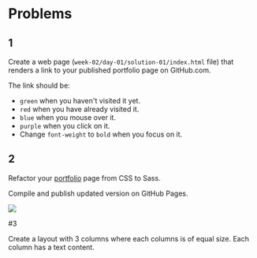 # Problems

## 1

Create a web page (`week-02/day-01/solution-01/index.html` file) that renders a link to your published portfolio page on GitHub.com.

The link should be:
+ `green` when you haven't visited it yet.
+ `red` when you have already visited it.
+ `blue` when you mouse over it.
+ `purple` when you click on it.
+ Change `font-weight` to `bold` when you focus on it.

## 2

Refactor your [portfolio](https://github.com/fedosejev/front-end-course/blob/master/week-01/project.md#project) page from CSS to Sass.

Compile and publish updated version on GitHub Pages.

![](http://media.giphy.com/media/6Mk0XgclpKixW/giphy.gif)

#3

Create a layout with 3 columns where each columns is of equal size. Each column has a text content.